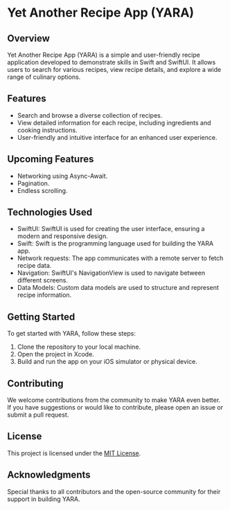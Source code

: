 # Yet Another Recipe App (YARA)

## Overview
Yet Another Recipe App (YARA) is a simple and user-friendly recipe application developed to demonstrate skills in Swift and SwiftUI. It allows users to search for various recipes, view recipe details, and explore a wide range of culinary options.

## Features
- Search and browse a diverse collection of recipes.
- View detailed information for each recipe, including ingredients and cooking instructions.
- User-friendly and intuitive interface for an enhanced user experience.

## Upcoming Features
- Networking using Async-Await.
- Pagination.
- Endless scrolling.

## Technologies Used
- SwiftUI: SwiftUI is used for creating the user interface, ensuring a modern and responsive design.
- Swift: Swift is the programming language used for building the YARA app.
- Network requests: The app communicates with a remote server to fetch recipe data.
- Navigation: SwiftUI's NavigationView is used to navigate between different screens.
- Data Models: Custom data models are used to structure and represent recipe information.

## Getting Started
To get started with YARA, follow these steps:

1. Clone the repository to your local machine.
2. Open the project in Xcode.
3. Build and run the app on your iOS simulator or physical device.

## Contributing
We welcome contributions from the community to make YARA even better. If you have suggestions or would like to contribute, please open an issue or submit a pull request.

## License
This project is licensed under the [MIT License](LICENSE).

## Acknowledgments
Special thanks to all contributors and the open-source community for their support in building YARA.
